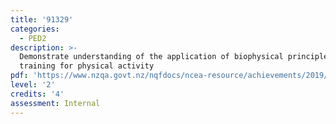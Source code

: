 ```yaml
---
title: '91329'
categories:
  - PED2
description: >-
  Demonstrate understanding of the application of biophysical principles to
  training for physical activity
pdf: 'https://www.nzqa.govt.nz/nqfdocs/ncea-resource/achievements/2019/as91329.pdf'
level: '2'
credits: '4'
assessment: Internal
---
```


